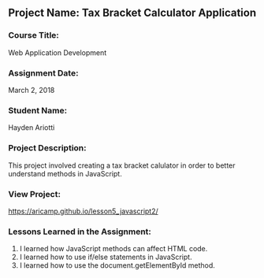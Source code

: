 ## Project Name:  Tax Bracket Calculator Application

### Course Title:
Web Application Development

### Assignment Date:  
March 2, 2018

### Student Name:  
Hayden Ariotti

### Project Description:
This project involved creating a tax bracket calulator in order to better understand methods in JavaScript.

### View Project:
https://aricamp.github.io/lesson5_javascript2/

### Lessons Learned in the Assignment:
1. I learned how JavaScript methods can affect HTML code.
2. I learned how to use if/else statements in JavaScript.
3. I learned how to use the document.getElementById method.

